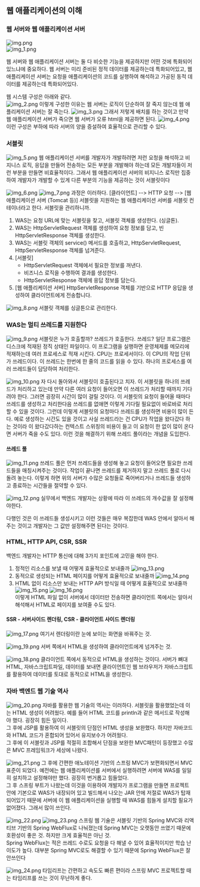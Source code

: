 ## 웹 애플리케이션의 이해

### 웹 서버와 웹 애플리케이션 서버

![img.png](images/img.png)  
![img_1.png](images/img_1.png)

웹 서버와 웹 애플리케이션 서버는 둘 다 비슷한 기능을 제공하지만 어떤 것에 특화되어 있느냐에 중요하다.
웹 서버는 미리 준비된 정적 데이터를 제공하는데 특화되어있고, 웹 애플리케이션 서버는 요청을 애플리케이션의 코드를 실행하여 해석하고 가공된 동적 데이터를 제공하는데 특화되어있다.  

웹 시스템 구성은 아래와 같다.  
![img_2.png](images/img_2.png)
이렇게 구성한 이유는 웹 서버는 로직이 단순하여 잘 죽지 않는데 웹 애플리케이션 서버는 잘 죽는다. 
![img_3.png](images/img_3.png)
그래서 저렇게 배치를 하는 것이고 만약 웹 애플리케이션 서버가 죽으면 웹 서버가 오류 html을 제공하면 된다.
![img_4.png](images/img_4.png)
이런 구성은 부하에 따라 서버의 양을 증설하여 효율적으로 관리할 수 있다.

### 서블릿

![img_5.png](images/img_5.png)
웹 애플리케이션 서버를 개발자가 개발하려면 저런 요청을 해석하고 비지니스 로직, 응답을 만들어 전송하는 모든 부분을 개발해야 하는데
모든 개발자들이 저런 부분을 만들면 비효율적이다. 
그래서 웹 애플리케이션 서버의 비지니스 로직만 집중하여 개발자가 개발할 수 있게 다른 부분의 기능을 제공하는 것이 서블릿이다

![img_6.png](images/img_6.png)
![img_7.png](images/img_7.png)
과정은 이러하다.
[클라이언트] --> HTTP 요청 --> [웹 애플리케이션 서버 (Tomcat 등)]
서블릿을 지원하는 웹 애플리케이션 서버를 서블릿 컨테이너라고 한다. 서블릿을 관리하니까.

1. WAS는 요청 URL에 맞는 서블릿을 찾고, 서블릿 객체를 생성한다. (싱글톤).
2. WAS는  HttpServletRequest 객체를 생성하여 요청 정보를 담고, 빈 HttpServletResponse 객체를 생성한다.
3. WAS는 서블릿 객체의 service() 메서드를 호출하고, HttpServletRequest, HttpServletResponse 객체를 넘겨준다.
4. [서블릿]
    * HttpServletRequest 객체에서 필요한 정보를 꺼낸다.
    * 비즈니스 로직을 수행하여 결과를 생성한다.
    * HttpServletResponse 객체에 응답 정보를 담는다.
5. [웹 애플리케이션 서버]  HttpServletResponse 객체를 기반으로 HTTP 응답을 생성하여 클라이언트에게 전송합니다.

![img_8.png](images/img_8.png)
서블릿 객체를 싱글톤으로 관리한다.

### WAS는 멀티 쓰레드를 지원한다
![img_9.png](images/img_9.png)
서블릿은 누가 호출할까? 쓰레드가 호출한다.
쓰레드? 일단 프로그램은 디스크에 적재된 정직 상태인 파일이다. 이 프로그램을 실행하면 운영체제를 메모리에 적재하는데 여러 프로세스로 적재 시킨다.
CPU는 프로세서이다. 이 CPU의 작업 단위가 쓰레드이다. 이 쓰레드는 한번에 한 줄의 코드를 읽을 수 있다. 하나의 프로세스를 여러 쓰레드들이 담당하여 처리한다.

![img_10.png](images/img_10.png)
자 다시 돌아와서 서블릿이 호출된다고 치자. 이 서블릿을 하나의 쓰레드가 처리하고 있는데 만약 다른 여러 요청이 들어오면 이 쓰레드가 처리할 때까지 기다려야 한다.
그러면 굉장히 시간이 많이 걸릴 것이다. 이 서블릿의 요청이 들어올 때마다 쓰레드를 생성하고 처리한다음 쓰레드를 없애면 이렇게 기다릴 필요없이 
바로바로 처리할 수 있을 것이다. 그런데 이렇게 서블릿의 요청마다 쓰레드를 생성하면 비용이 많이 든다. 예로 생성하는 시간도 있을 것이고
사실 쓰레드라는 건 CPU가 작업을 왔다갔다 하는 것이라 이 왔다갔다하는 컨텍스트 스위칭의 비용이 들고 이 요청이 한 없이 많이 온다면 
서버가 죽을 수도 있다. 이런 것을 해결하기 위해 쓰레드 풀이라는 개념을 도입한다.

#### 쓰레드 풀
![img_11.png](images/img_11.png)
쓰레드 풀은 먼저 쓰레드들을 생성해 놓고 요청이 들어오면 필요한 쓰레드들을 매칭시켜주는 것이다. 작업이 끝나면 쓰레드를 제거하지 말고
쓰레드 풀로 다시 돌려 놓는다. 이렇게 하면 위의 서버가 수많은 요청들로 죽어버리거나 쓰레드들 생성하고 종료하는 시간들을 절약할 수 있다.

![img_12.png](images/img_12.png)
실무에서 백엔드 개발자는 상황에 따라 이 쓰레드의 개수값을 잘 설정해야한다.

다행인 것은 이 쓰레드들 생성시키고 이런 것들은 매우 복잡한데 WAS 안에서 알아서 해주는 것이고 개발자는 그 값만 설정해주면 된다는 것이다.

### HTML, HTTP API, CSR, SSR
백엔드 개발자는 HTTP 통신에 대해 3가지 포인트에 고민을 해야 한다.
1. 정적인 리소스를 보낼 때 어떻게 효율적으로 보내줄까
   ![img_13.png](images/img_13.png)
2. 동적으로 생성되는 HTML 페이지를 어떻게 효율적으로 보내줄까
   ![img_14.png](images/img_14.png)
3. HTML 없이 리소스만 보내는 HTTP API 방식일 때 어떻게 효율적으로 보내줄까
   ![img_15.png](images/img_15.png)
   ![img_16.png](images/img_16.png)  
   이렇게 HTML 파일 없이 서버에서 데이터만 전송하면 클라이언트 쪽에서는 알아서 해석해서 HTML로 페이지를 보여줄 수도 있다.

#### SSR - 서버사이드 렌더링, CSR - 클라이언트 사이드 렌더링
![img_17.png](images/img_17.png)
여기서 렌더링이란 눈에 보이는 화면을 바꿔주는 것.

![img_19.png](images/img_19.png)
서버 쪽에서 HTML을 생성하여 클라이언트에게 넘겨주는 것.

![img_18.png](images/img_18.png)
클라이언트 쪽에서 동적으로 HTML을 생성하는 것이다.
서버가 뼈대 HTML, 자바스크립트파일, 데이터를 보내면 클라이언트인 웹 브라우저가 자바스크립트를 활용하여 데이터를 토대로 동적으로 HTML을 생성한다.

### 자바 백엔드 웹 기술 역사
![img_20.png](images/img_20.png)
자바를 활용한 웹 기술의 역사는 이러하다.
서블릿을 활용했었는데 이는 HTML 생성이 어려웠다. 예를 들어 HTML 코드를 println과 같은 메서드로 작성해야 했다. 굉장히 힘든 일이다.  
그 후에 JSP를 활용하여 이 서블릿의 단점인 HTML 생성을 보완했다. 하지만 자바코드와 HTML 코드가 혼합되어 있어서 유지보수가 어려웠다.  
그 후에 이 서블릿과 JSP를 적절히 조합해서 단점을 보완한 MVC패턴이 등장했고 수많은 MVC 프레임워크가 세상에 나왔다.  

![img_21.png](images/img_21.png)
그 후에 간편한 애노테이션 기반의 스프링 MVC가 보편화되면서 MVC 표준이 되었다.
예전에는 웹 애플리케이션를 서버에서 실행하려면 서버에 WAS를 일일히 설치하고 설정해야만 했다. 굉장히 번거롭고 힘들었다.  
그 후 스프링 부트가 나왔는데 이것을 이용하여 개발자가 프로그램을 만들면 프로젝트 안에 기본으로 WAS가 내장되어 있고 빌드해서 나오는 
JAR 안에 저절로 WAS가 탑재되어있기 때문에 서버에 이 웹 애플리케이션을 실행할 때 WAS를 힘들게 설치할 필요가 없어졌다.
그래서 많이 쓰인다.

![img_22.png](images/img_22.png)
![img_23.png](images/img_23.png)
스프링 웹 기술은 서블릿 기반의 Spring MVC와 리액티브 기반의 Spring WebFlux로 나눠졌는데
Spring MVC는 오랫동안 쓰였기 때문에 호환성이 좋은 것. 하지만 크게 효율적은 아닌 것.  
Spring WebFlux는 적은 쓰레드 수로도 요청을 다 해낼 수 있어 효율적이지만 학습 난이도가 높다.
대부분 Spring MVC로도 해결할 수 있기 때문에 Spring WebFlux은 잘 안쓰인다


![img_24.png](images/img_24.png)
타임리프는 간편하고 속도도 빠른 편이라 스프링 MVC 프로젝트할 때는 타임리프를 쓰는 것이 무난하게 좋다.
























